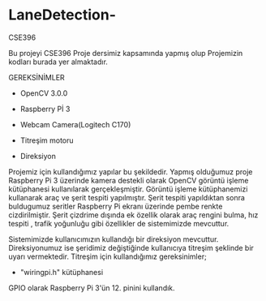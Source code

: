 # LaneDetection-
CSE396

Bu projeyi CSE396 Proje dersimiz kapsamında yapmış olup Projemizin kodları burada yer almaktadır.


GEREKSİNİMLER

- OpenCV 3.0.0

- Raspberry Pİ 3

- Webcam Camera(Logitech C170) 

- Titreşim motoru

- Direksiyon


Projemiz için kullandığımız yapılar bu şekildedir. Yapmış olduğumuz proje Raspberry Pi 3 üzerinde kamera destekli olarak OpenCV görüntü işleme kütüphanesi kullanılarak gerçekleşmiştir. Görüntü işleme kütüphanemizi kullanarak araç ve şerit tespiti yapılmıştır. Şerit tespiti yapıldıktan sonra buldugumuz seritler Raspberry Pi ekranı üzerinde pembe renkte cizdirilmiştir. Şerit çizdrime dışında ek özellik olarak araç rengini bulma, hız tespiti , trafik yoğunluğu gibi özellikler de sistemimizde mevcuttur.

Sistemimizde kullanıcımızın kullandığı bir direksiyon mevcuttur. Direksiyonumuz ise şeridimiz değiştiğinde kullanıcıya titreşim şeklinde bir uyarı vermektedir. Titreşim için kullandığımız gereksinimler;

- "wiringpi.h" kütüphanesi

GPIO olarak Raspberry Pi 3'ün 12. pinini kullandık.






